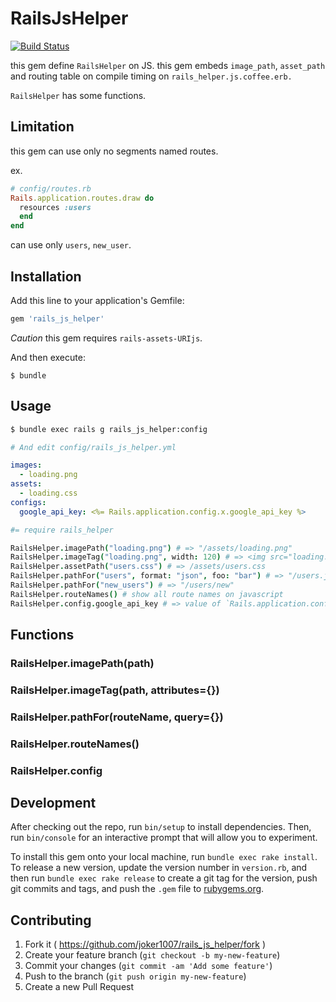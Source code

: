 # RailsJsHelper
[![Build Status](https://travis-ci.org/joker1007/rails_js_helper.svg)](https://travis-ci.org/joker1007/rails_js_helper)

this gem define `RailsHelper` on JS.
this gem embeds `image_path`, `asset_path` and routing table on compile timing on `rails_helper.js.coffee.erb.`

`RailsHelper` has some functions.


## Limitation
this gem can use only no segments named routes.

ex.

```ruby
# config/routes.rb
Rails.application.routes.draw do
  resources :users
  end
end
```

can use only `users`, `new_user`.

## Installation

Add this line to your application's Gemfile:

```ruby
gem 'rails_js_helper'
```

*Caution* this gem requires `rails-assets-URIjs`.

And then execute:

    $ bundle

## Usage

```sh
$ bundle exec rails g rails_js_helper:config

# And edit config/rails_js_helper.yml
```

```yml
images:
  - loading.png
assets:
  - loading.css
configs:
  google_api_key: <%= Rails.application.config.x.google_api_key %>
```

```coffee
#= require rails_helper

RailsHelper.imagePath("loading.png") # => "/assets/loading.png"
RailsHelper.imageTag("loading.png", width: 120) # => <img src="loading.png" width="120">
RailsHelper.assetPath("users.css") # => /assets/users.css
RailsHelper.pathFor("users", format: "json", foo: "bar") # => "/users.json?foo=bar"
RailsHelper.pathFor("new_users") # => "/users/new"
RailsHelper.routeNames() # show all route names on javascript
RailsHelper.config.google_api_key # => value of `Rails.application.config.x.google_api_key`
```

## Functions

### RailsHelper.imagePath(path)
### RailsHelper.imageTag(path, attributes={})
### RailsHelper.pathFor(routeName, query={})
### RailsHelper.routeNames()
### RailsHelper.config

## Development

After checking out the repo, run `bin/setup` to install dependencies. Then, run `bin/console` for an interactive prompt that will allow you to experiment.

To install this gem onto your local machine, run `bundle exec rake install`. To release a new version, update the version number in `version.rb`, and then run `bundle exec rake release` to create a git tag for the version, push git commits and tags, and push the `.gem` file to [rubygems.org](https://rubygems.org).

## Contributing

1. Fork it ( https://github.com/joker1007/rails_js_helper/fork )
2. Create your feature branch (`git checkout -b my-new-feature`)
3. Commit your changes (`git commit -am 'Add some feature'`)
4. Push to the branch (`git push origin my-new-feature`)
5. Create a new Pull Request

